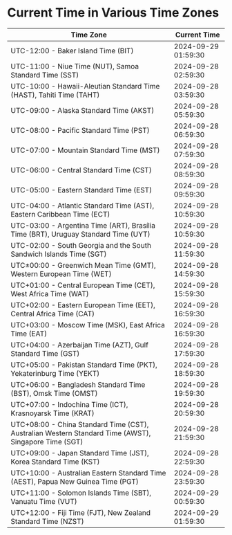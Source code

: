 # Current Time in Various Time Zones

| Time Zone | Current Time |
|-----------|--------------|
| UTC-12:00 - Baker Island Time (BIT) | 2024-09-29 01:59:30 |
| UTC-11:00 - Niue Time (NUT), Samoa Standard Time (SST) | 2024-09-28 02:59:30 |
| UTC-10:00 - Hawaii-Aleutian Standard Time (HAST), Tahiti Time (TAHT) | 2024-09-28 03:59:30 |
| UTC-09:00 - Alaska Standard Time (AKST) | 2024-09-28 05:59:30 |
| UTC-08:00 - Pacific Standard Time (PST) | 2024-09-28 06:59:30 |
| UTC-07:00 - Mountain Standard Time (MST) | 2024-09-28 07:59:30 |
| UTC-06:00 - Central Standard Time (CST) | 2024-09-28 08:59:30 |
| UTC-05:00 - Eastern Standard Time (EST) | 2024-09-28 09:59:30 |
| UTC-04:00 - Atlantic Standard Time (AST), Eastern Caribbean Time (ECT) | 2024-09-28 10:59:30 |
| UTC-03:00 - Argentina Time (ART), Brasília Time (BRT), Uruguay Standard Time (UYT) | 2024-09-28 10:59:30 |
| UTC-02:00 - South Georgia and the South Sandwich Islands Time (SGT) | 2024-09-28 11:59:30 |
| UTC±00:00 - Greenwich Mean Time (GMT), Western European Time (WET) | 2024-09-28 14:59:30 |
| UTC+01:00 - Central European Time (CET), West Africa Time (WAT) | 2024-09-28 15:59:30 |
| UTC+02:00 - Eastern European Time (EET), Central Africa Time (CAT) | 2024-09-28 16:59:30 |
| UTC+03:00 - Moscow Time (MSK), East Africa Time (EAT) | 2024-09-28 16:59:30 |
| UTC+04:00 - Azerbaijan Time (AZT), Gulf Standard Time (GST) | 2024-09-28 17:59:30 |
| UTC+05:00 - Pakistan Standard Time (PKT), Yekaterinburg Time (YEKT) | 2024-09-28 18:59:30 |
| UTC+06:00 - Bangladesh Standard Time (BST), Omsk Time (OMST) | 2024-09-28 19:59:30 |
| UTC+07:00 - Indochina Time (ICT), Krasnoyarsk Time (KRAT) | 2024-09-28 20:59:30 |
| UTC+08:00 - China Standard Time (CST), Australian Western Standard Time (AWST), Singapore Time (SGT) | 2024-09-28 21:59:30 |
| UTC+09:00 - Japan Standard Time (JST), Korea Standard Time (KST) | 2024-09-28 22:59:30 |
| UTC+10:00 - Australian Eastern Standard Time (AEST), Papua New Guinea Time (PGT) | 2024-09-28 23:59:30 |
| UTC+11:00 - Solomon Islands Time (SBT), Vanuatu Time (VUT) | 2024-09-29 00:59:30 |
| UTC+12:00 - Fiji Time (FJT), New Zealand Standard Time (NZST) | 2024-09-29 01:59:30 |
